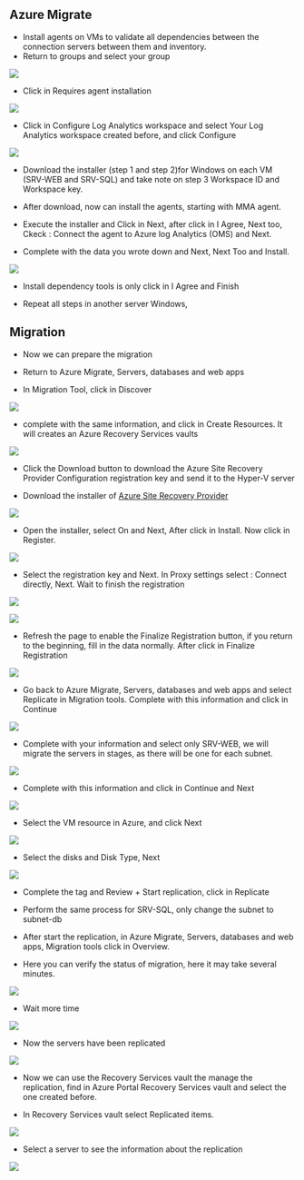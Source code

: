 ## Azure Migrate

* Install agents on VMs to validate all dependencies between the connection servers between them and inventory.
* Return to groups and select your group

![](/Cloud/img-cloud/pro025.png)

* Click in Requires agent installation

![](/Cloud/img-cloud/pro026.png)

* Click in Configure Log Analytics workspace and select Your Log Analytics workspace created before, and click Configure

![](/Cloud/img-cloud/pro027.png)

* Download the installer (step 1 and step 2)for Windows on each VM (SRV-WEB and SRV-SQL) and take note on step 3 Workspace ID and Workspace key.

* After download, now can install the agents, starting with MMA agent.

* Execute the installer and Click in Next, after click in I Agree, Next too, Ckeck : Connect the agent to Azure log Analytics (OMS) and Next.

* Complete with the data you wrote down and Next, Next Too and Install.

![](/Cloud/img-cloud/pro028.png)

* Install dependency tools is only click in I Agree and Finish

* Repeat all steps in another server Windows,

## Migration

* Now we can prepare the migration

* Return to Azure Migrate, Servers, databases and web apps

* In Migration Tool, click in Discover

![](/Cloud/img-cloud/pro029.png)

* complete with the same information, and click in Create Resources. It will creates an Azure Recovery Services vaults

![](/Cloud/img-cloud/pro030.png)

* Click the Download button to download the Azure Site Recovery Provider Configuration registration key and send it to the Hyper-V server

* Download the installer of [Azure Site Recovery Provider](https://aka.ms/downloaddra_eus)

![](/Cloud/img-cloud/pro031.png)

* Open the installer, select On and Next, After click in Install. Now click in Register.

![](/Cloud/img-cloud/pro032.png)

* Select the registration key and Next. In Proxy settings select : Connect directly, Next. Wait to finish the registration

![](/Cloud/img-cloud/pro033.png)

![](/Cloud/img-cloud/pro034.png)

* Refresh the page to enable the Finalize Registration button, if you return to the beginning, fill in the data normally. After click in Finalize Registration

![](/Cloud/img-cloud/pro035.png)

* Go back to Azure Migrate, Servers, databases and web apps and select Replicate in Migration tools. Complete with this information and click in Continue

![](/Cloud/img-cloud/pro036.png)

* Complete with your information and select only SRV-WEB, we will migrate the servers in stages, as there will be one for each subnet.

![](/Cloud/img-cloud/pro037.png)

* Complete with this information and click in Continue and Next

![](/Cloud/img-cloud/pro038.png)

* Select the VM resource in Azure, and click Next

![](/Cloud/img-cloud/pro039.png)

* Select the disks and Disk Type, Next

![](/Cloud/img-cloud/pro040.png)

* Complete the tag and Review + Start replication, click in Replicate 

* Perform the same process for SRV-SQL, only change the subnet to subnet-db

* After start the replication, in Azure Migrate, Servers, databases and web apps, Migration tools click in Overview.

* Here you can verify the status of migration, here it may take several minutes.

![](/Cloud/img-cloud/pro041.png)

* Wait more time

![](/Cloud/img-cloud/pro042.png)

* Now the servers have been replicated

![](/Cloud/img-cloud/pro043.png)

* Now we can use the Recovery Services vault the manage the replication, find in Azure Portal Recovery Services vault and select the one created before.

* In Recovery Services vault select Replicated items.

![](/Cloud/img-cloud/pro044.png)

* Select a server to see the information about the replication

![](/Cloud/img-cloud/pro045.png)